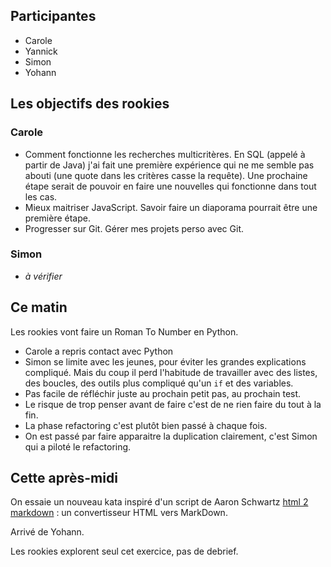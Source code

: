 ## Participantes

- Carole
- Yannick
- Simon
- Yohann


## Les objectifs des rookies


### Carole

- Comment fonctionne les recherches multicritères. En SQL (appelé à partir de
  Java) j'ai fait une première expérience qui ne me semble pas abouti (une
  quote dans les critères casse la requête). Une prochaine étape serait de
  pouvoir en faire une nouvelles qui fonctionne dans tout les cas.
- Mieux maitriser JavaScript. Savoir faire un diaporama pourrait être une
  première étape.
- Progresser sur Git. Gérer mes projets perso avec Git.


### Simon


- _à vérifier_


## Ce matin

Les rookies vont faire un Roman To Number en Python.

- Carole a repris contact avec Python
- Simon se limite avec les jeunes, pour éviter les grandes explications compliqué. Mais du coup il perd l'habitude de travailler avec des listes, des boucles, des outils plus compliqué qu'un `if` et des variables.
- Pas facile de réfléchir juste au prochain petit pas, au prochain test.
- Le risque de trop penser avant de faire c'est de ne rien faire du tout à la fin.
- La phase refactoring c'est plutôt bien passé à chaque fois.
- On est passé par faire apparaitre la duplication clairement, c'est Simon qui a piloté le refactoring.

## Cette après-midi

On essaie un nouveau kata inspiré d'un script de Aaron Schwartz [html 2 markdown](https://github.com/aaronsw/html2text) : un convertisseur HTML vers MarkDown.

Arrivé de Yohann.

Les rookies explorent seul cet exercice, pas de debrief.
